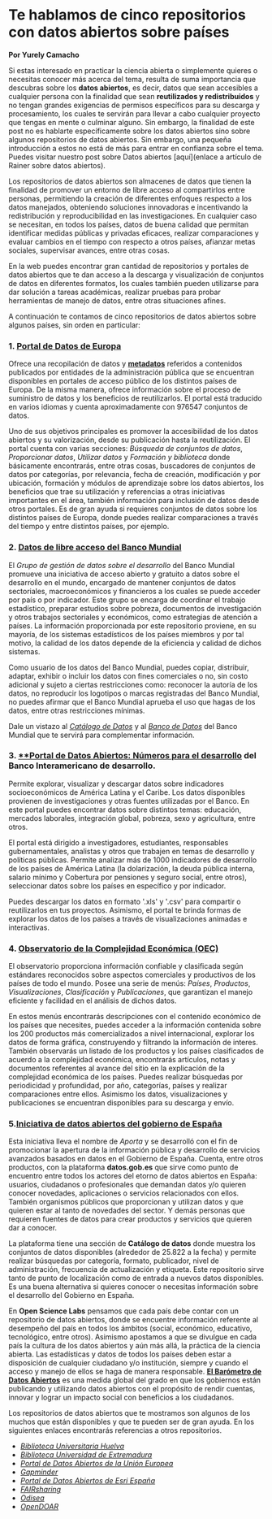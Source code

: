 # Te hablamos de cinco repositorios con datos abiertos sobre países

**Por Yurely Camacho**

Si estas interesado en practicar la ciencia abierta o simplemente
quieres o necesitas conocer más acerca del tema, resulta de suma
importancia que descubras sobre los **datos abiertos**, es decir, datos
que sean accesibles a cualquier persona con la finalidad que sean
**reutilizados y redistribuidos** y no tengan grandes exigencias de
permisos específicos para su descarga y procesamiento, los cuales te
servirán para llevar a cabo cualquier proyecto que tengas en mente o
culminar alguno. Sin embargo, la finalidad de este post no es hablarte
específicamente sobre los datos abiertos sino sobre algunos repositorios
de datos abiertos. Sin embargo, una pequeña introducción a estos no está
de más para entrar en confianza sobre el tema. Puedes visitar nuestro
post sobre Datos abiertos [aquí](enlace a artículo de Rainer sobre datos
abiertos).

Los repositorios de datos abiertos son almacenes de datos que tienen la
finalidad de promover un entorno de libre acceso al compartirlos entre
personas, permitiendo la creación de diferentes enfoques respecto a los
datos manejados, obteniendo soluciones innovadoras e incentivando la
redistribución y reproducibilidad en las investigaciones. En cualquier
caso se necesitan, en todos los países, datos de buena calidad que
permitan identificar medidas públicas y privadas eficaces, realizar
comparaciones y evaluar cambios en el tiempo con respecto a otros
países, afianzar metas sociales, supervisar avances, entre otras cosas.

En la web puedes encontrar gran cantidad de repositorios y portales de
datos abiertos que te dan acceso a la descarga y visualización de
conjuntos de datos en diferentes formatos, los cuales también pueden
utilizarse para dar solución a tareas académicas, realizar pruebas para
probar herramientas de manejo de datos, entre otras situaciones afines.

A continuación te contamos de cinco repositorios de datos abiertos sobre
algunos países, sin orden en particular:

### 1. [**Portal de Datos de Europa**](https://www.europeandataportal.eu/es/homepage) 

Ofrece una recopilación de datos y
[**metadatos**](https://es.wikipedia.org/wiki/Metadatos) referidos a
contenidos publicados por entidades de la administración pública que se
encuentran disponibles en portales de acceso público de los distintos
países de Europa. De la misma manera, ofrece información sobre el
proceso de suministro de datos y los beneficios de reutilizarlos. El
portal está traducido en varios idiomas y cuenta aproximadamente con
976547 conjuntos de datos.

Uno de sus objetivos principales es promover la accesibilidad de los
datos abiertos y su valorización, desde su publicación hasta la
reutilización. El portal cuenta con varias secciones: *Búsqueda de
conjuntos de datos*, *Proporcionar datos*, *Utilizar datos* y *Formación
y biblioteca* donde básicamente encontrarás, entre otras cosas,
buscadores de conjuntos de datos por categorías, por relevancia, fecha
de creación, modificación y por ubicación, formación y módulos de
aprendizaje sobre los datos abiertos, los beneficios que trae su
utilización y referencias a otras iniciativas importantes en el área,
también información para inclusión de datos desde otros portales. Es de
gran ayuda si requieres conjuntos de datos sobre los distintos países de
Europa, donde puedes realizar comparaciones a través del tiempo y entre
distintos países, por ejemplo.

### 2. [**Datos de libre acceso del Banco Mundial**](https://datos.bancomundial.org/)

El *Grupo de gestión de datos sobre el desarrollo* del Banco Mundial
promueve una iniciativa de acceso abierto y gratuito a datos sobre el
desarrollo en el mundo, encargado de mantener conjuntos de datos
sectoriales, macroeconómicos y financieros a los cuales se puede acceder
por país o por indicador. Este grupo se encarga de coordinar el trabajo
estadístico, preparar estudios sobre pobreza, documentos de
investigación y otros trabajos sectoriales y económicos, como
estrategias de atención a países. La información proporcionada por este
repositorio proviene, en su mayoría, de los sistemas estadísticos de los
países miembros y por tal motivo, la calidad de los datos depende de la
eficiencia y calidad de dichos sistemas. 

Como usuario de los datos del Banco Mundial, puedes copiar, distribuir,
adaptar, exhibir o incluir los datos con fines comerciales o no, sin
costo adicional y sujeto a ciertas restricciones como: reconocer la
autoría de los datos, no reproducir los logotipos o marcas registradas
del Banco Mundial, no puedes afirmar que el Banco Mundial aprueba el uso
que hagas de los datos, entre otras restricciones mínimas.

Dale un vistazo al [*Catálogo de
Datos*](https://datacatalog.worldbank.org/) y al [*Banco de
Datos*](https://databank.bancomundial.org/home.aspx) del Banco Mundial
que te servirá para complementar información.


### 3. [**Portal de Datos Abiertos: Números para el desarrollo](https://code.iadb.org/es) del Banco Interamericano de desarrollo.

Permite explorar, visualizar y descargar datos sobre indicadores
socioeconómicos de América Latina y el Caribe. Los datos disponibles
provienen de investigaciones y otras fuentes utilizadas por el Banco. En
este portal puedes encontrar datos sobre distintos temas: educación,
mercados laborales, integración global, pobreza, sexo y agricultura,
entre otros.

El portal está dirigido a investigadores, estudiantes, responsables
gubernamentales, analistas y otros que trabajen en temas de desarrollo y
políticas públicas. Permite analizar más de 1000 indicadores de
desarrollo de los países de América Latina (la dolarización, la deuda
pública interna, salario mínimo y Cobertura por pensiones y seguro
social, entre otros), seleccionar datos sobre los países en específico y por
indicador.

Puedes descargar los datos en formato '.xls' y '.csv' para compartir o
reutilizarlos en tus proyectos. Asimismo, el portal te brinda formas de
explorar los datos de los países a través de visualizaciones animadas e
interactivas.

### 4. [Observatorio de la Complejidad Económica (OEC)](https://observatoriodenoticias.redue-alcue.org/el-observatorio-de-la-complejidad-economica-oec/)

El observatorio proporciona información confiable y clasificada según
estándares reconocidos sobre aspectos comerciales y productivos de los
países de todo el mundo. Posee una serie de menús: *Países*,
*Productos*, *Visualizaciones*, *Clasificación* y *Publicaciones*, que
garantizan el manejo eficiente y facilidad en el análisis de dichos
datos.

En estos menús encontrarás descripciones con el contenido económico de
los países que necesites, puedes acceder a la información contenida
sobre los 200 productos más comercializados a nivel internacional,
explorar los datos de forma gráfica, construyendo y filtrando la
información de interes. También observarás un listado de los productos y
los países clasificados de acuerdo a la complejidad económica,
encontrarás artículos, notas y documentos referentes al avance del sitio
en la explicación de la complejidad económica de los países. Puedes
realizar búsquedas por periodicidad y profundidad, por año, categorías,
países y realizar comparaciones entre ellos. Asimismo los datos,
visualizaciones y publicaciones se encuentran disponibles para su
descarga y envío.


### 5.[Iniciativa de datos abiertos del gobierno de España](https://datos.gob.es/es/catalogo)
 
Esta iniciativa lleva el nombre de *Aporta* y se desarrolló con el fin
de promocionar la apertura de la información pública y desarrollo de
servicios avanzados basados en datos en el Gobierno de España. Cuenta,
entre otros productos, con la plataforma **datos.gob.es** que sirve como
punto de encuentro entre todos los actores del etorno de datos abiertos
en España: usuarios, ciudadanos o profesionales que demandan datos y/o
quieren conocer novedades, aplicaciones o servicios relacionados con
ellos. También organismos públicos que proporcionan y utilizan datos y
que quieren estar al tanto de novedades del sector. Y demás personas que
requieren fuentes de datos para crear productos y servicios que quieren
dar a conocer.

La plataforma tiene una sección de **Catálogo de datos** donde muestra
los conjuntos de datos disponibles (alrededor de 25.822 a la fecha) y
permite realizar búsquedas por categoría, formato, publicador, nivel de
administración, frecuencia de actualización y etiqueta. Este repositorio
sirve tanto de punto de localización como de entrada a nuevos datos
disponibles. Es una buena alternativa si quieres conocer o necesitas
información sobre el desarrollo del Gobierno en España.


En **Open Science Labs** pensamos que cada país debe contar con un
repositorio de datos abiertos, donde se encuentre información referente
al desempeño del país en todos los ámbitos (social, económico,
educativo, tecnológico, entre otros). Asimismo apostamos a que se
divulgue en cada país la cultura de los datos abiertos y aún más allá,
la práctica de la ciencia abierta. Las estadísticas y datos de todos los
países deben estar a disposición de cualquier ciudadano y/o institución,
siempre y cuando el acceso y manejo de ellos se haga de manera
responsable. [**El Barómetro de Datos
Abiertos**](https://opendatabarometer.org/?_year=2017&indicator=ODB) es
una medida global del grado en que los gobiernos están publicando y
utilizando datos abiertos con el propósito de rendir cuentas, innovar y
lograr un impacto social con beneficios a los ciudadanos.

Los repositorios de datos abiertos que te mostramos son algunos de los
muchos que están disponibles y que te pueden ser de gran ayuda. En los
siguientes enlaces encontrarás referencias a otros repositorios.

- [*Biblioteca Universitaria Huelva*](https://guiasbuh.uhu.es/c.php?g=498100&p=3907565)
- [*Biblioteca Universidad de Extremadura*](https://biblioguias.unex.es/c.php?g=572093&p=3944864)
- [*Portal de Datos Abiertos de la Unión Europea*](http://data.europa.eu/euodp/es/data/)
- [*Gapminder*](https://www.gapminder.org/data/)
- [*Portal de Datos Abiertos de Esri España*](http://opendata.esri.es/)
- [*FAIRsharing*](https://fairsharing.org/databases/)
- [*Odisea*](http://odisea.ciepi.org/)
- [*OpenDOAR*](https://v2.sherpa.ac.uk/opendoar/)